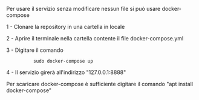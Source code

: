 Per usare il servizio senza modificare nessun file si può usare docker-compose

1 - Clonare la repository in una cartella in locale

2 - Aprire il terminale nella cartella contente il file docker-compose.yml

3 - Digitare il comando 

              sudo docker-compose up
              
4 - Il servizio girerà all'indirizzo "127.0.0.1:8888"


Per scaricare docker-compose è sufficiente digitare il comando "apt install docker-compose"
